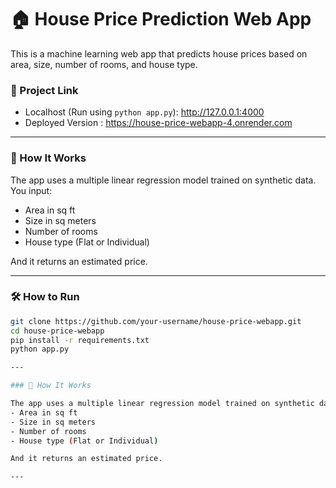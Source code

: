 # 🏠 House Price Prediction Web App

This is a machine learning web app that predicts house prices based on area, size, number of rooms, and house type.

### 🔗 Project Link
- Localhost (Run using `python app.py`): http://127.0.0.1:4000
- Deployed Version : https://house-price-webapp-4.onrender.com
---

### 🧠 How It Works

The app uses a multiple linear regression model trained on synthetic data. You input:
- Area in sq ft
- Size in sq meters
- Number of rooms
- House type (Flat or Individual)

And it returns an estimated price.

---

### 🛠️ How to Run

```bash
git clone https://github.com/your-username/house-price-webapp.git
cd house-price-webapp
pip install -r requirements.txt
python app.py

---

### 🧠 How It Works

The app uses a multiple linear regression model trained on synthetic data. You input:
- Area in sq ft
- Size in sq meters
- Number of rooms
- House type (Flat or Individual)

And it returns an estimated price.

---

